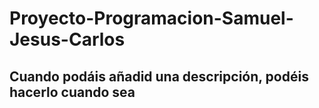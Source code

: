 # Proyecto-Programacion-Samuel-Jesus-Carlos

## Cuando podáis añadid una descripción, podéis hacerlo cuando sea
